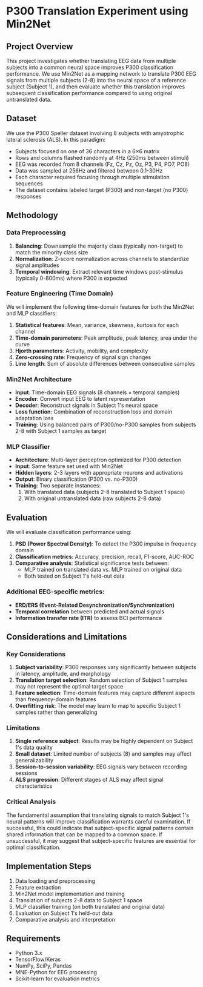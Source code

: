 # P300 Translation Experiment using Min2Net

## Project Overview

This project investigates whether translating EEG data from multiple subjects into a common neural space improves P300 classification performance. We use Min2Net as a mapping network to translate P300 EEG signals from multiple subjects (2-8) into the neural space of a reference subject (Subject 1), and then evaluate whether this translation improves subsequent classification performance compared to using original untranslated data.

## Dataset

We use the P300 Speller dataset involving 8 subjects with amyotrophic lateral sclerosis (ALS). In this paradigm:
- Subjects focused on one of 36 characters in a 6×6 matrix
- Rows and columns flashed randomly at 4Hz (250ms between stimuli)
- EEG was recorded from 8 channels (Fz, Cz, Pz, Oz, P3, P4, PO7, PO8)
- Data was sampled at 256Hz and filtered between 0.1-30Hz
- Each character required focusing through multiple stimulation sequences
- The dataset contains labeled target (P300) and non-target (no P300) responses

## Methodology

### Data Preprocessing
1. **Balancing**: Downsample the majority class (typically non-target) to match the minority class size
2. **Normalization**: Z-score normalization across channels to standardize signal amplitudes
3. **Temporal windowing**: Extract relevant time windows post-stimulus (typically 0-800ms) where P300 is expected

### Feature Engineering (Time Domain)
We will implement the following time-domain features for both the Min2Net and MLP classifiers:
1. **Statistical features**: Mean, variance, skewness, kurtosis for each channel
2. **Time-domain parameters**: Peak amplitude, peak latency, area under the curve
3. **Hjorth parameters**: Activity, mobility, and complexity
4. **Zero-crossing rate**: Frequency of signal sign changes
5. **Line length**: Sum of absolute differences between consecutive samples

### Min2Net Architecture
- **Input**: Time-domain EEG signals (8 channels × temporal samples)
- **Encoder**: Convert input EEG to latent representation
- **Decoder**: Reconstruct signals in Subject 1's neural space
- **Loss function**: Combination of reconstruction loss and domain adaptation loss
- **Training**: Using balanced pairs of P300/no-P300 samples from subjects 2-8 with Subject 1 samples as target

### MLP Classifier
- **Architecture**: Multi-layer perceptron optimized for P300 detection
- **Input**: Same feature set used with Min2Net
- **Hidden layers**: 2-3 layers with appropriate neurons and activations
- **Output**: Binary classification (P300 vs. no-P300)
- **Training**: Two separate instances:
  1. With translated data (subjects 2-8 translated to Subject 1 space)
  2. With original untranslated data (raw subjects 2-8 data)

## Evaluation

We will evaluate classification performance using:
1. **PSD (Power Spectral Density)**: To detect the P300 impulse in frequency domain
2. **Classification metrics**: Accuracy, precision, recall, F1-score, AUC-ROC
3. **Comparative analysis**: Statistical significance tests between:
   - MLP trained on translated data vs. MLP trained on original data
   - Both tested on Subject 1's held-out data

### Additional EEG-specific metrics:
- **ERD/ERS (Event-Related Desynchronization/Synchronization)**
- **Temporal correlation** between predicted and actual signals
- **Information transfer rate (ITR)** to assess BCI performance

## Considerations and Limitations

### Key Considerations
1. **Subject variability**: P300 responses vary significantly between subjects in latency, amplitude, and morphology
2. **Translation target selection**: Random selection of Subject 1 samples may not represent the optimal target space
3. **Feature selection**: Time-domain features may capture different aspects than frequency-domain features
4. **Overfitting risk**: The model may learn to map to specific Subject 1 samples rather than generalizing

### Limitations
1. **Single reference subject**: Results may be highly dependent on Subject 1's data quality
2. **Small dataset**: Limited number of subjects (8) and samples may affect generalizability
3. **Session-to-session variability**: EEG signals vary between recording sessions
4. **ALS progression**: Different stages of ALS may affect signal characteristics

### Critical Analysis
The fundamental assumption that translating signals to match Subject 1's neural patterns will improve classification warrants careful examination. If successful, this could indicate that subject-specific signal patterns contain shared information that can be mapped to a common space. If unsuccessful, it may suggest that subject-specific features are essential for optimal classification.

## Implementation Steps

1. Data loading and preprocessing
2. Feature extraction
3. Min2Net model implementation and training
4. Translation of subjects 2-8 data to Subject 1 space
5. MLP classifier training (on both translated and original data)
6. Evaluation on Subject 1's held-out data
7. Comparative analysis and interpretation

## Requirements

- Python 3.x
- TensorFlow/Keras
- NumPy, SciPy, Pandas
- MNE-Python for EEG processing
- Scikit-learn for evaluation metrics 